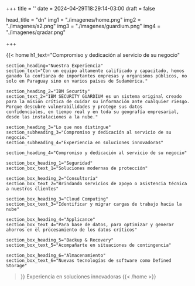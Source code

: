 +++
title = ''
date = 2024-04-29T18:29:14-03:00
draft = false

head_title  = "dn"
img1 = "./imagenes/home.png"
img2 = "./imagenes/s2.png"
img3 = "./imagenes/guardium.png"
img4 = "./imagenes/qradar.png"

+++


{{< home 
    h1_text="Compromiso y dedicación al servicio de su negocio"
    
    section_heading="Nuestra Experiencia"
    section_text="Con un equipo altamente calificado y capacitado, hemos ganado la confianza de importantes empresas y organismos públicos, no solo en Paraguay sino en varios países de Sudamérica." 
    
    section_heading_2="IBM Security" 
    section_text_2="IBM SECURITY GUARDIUM es un sistema original creado para la misión crítica de cuidar su información ante cualquier riesgo. Porque descubre vulnerabilidades y protege sus datos confidenciales, en tiempo real y en toda su geografía empresarial, desde las instalaciones a la nube."
    
    section_heading_3="Lo que nos distingue" 
    section_subheading_3="Compromiso y dedicación al servicio de su negocio." 
    section_subheading_4="Experiencia en soluciones innovadoras"
    
    section_heading_4="Compromiso y dedicación al servicio de su negocio"  
    
    section_box_heading_1="Seguridad"  
    section_box_text_1="Soluciones modernas de protección"
    
    section_box_heading_2="Consultoría"  
    section_box_text_2="Brindando servicios de apoyo o asistencia técnica a nuestros clientes"
    
    section_box_heading_3="Cloud Computing"  
    section_box_text_3="Identificar y migrar cargas de trabajo hacia la nube"
    
    section_box_heading_4="Applicance"  
    section_box_text_4="Para base de datos, para optimizar y generar ahorros en el procesamiento de los datos críticos"
    
    section_box_heading_5="Backup & Recovery"  
    section_box_text_5="Acompañarte en situaciones de contingencia"
    
    section_box_heading_6="Almacenamiento"  
    section_box_text_6="Nuevas tecnologías de software como Defined Storage"
>}}
Experiencia en soluciones innovadoras
{{< /home >}}


